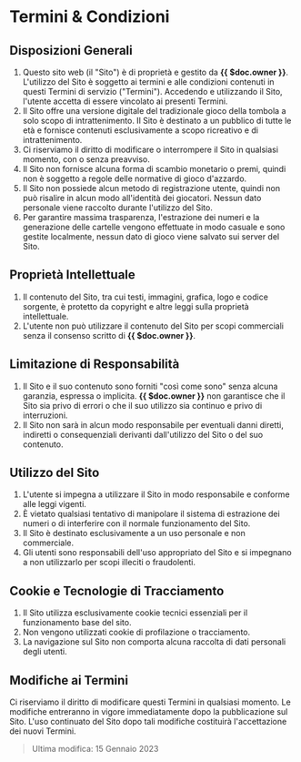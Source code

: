 # Termini & Condizioni

## Disposizioni Generali

1. Questo sito web (il "Sito") è di proprietà e gestito da **{{ $doc.owner }}**. L'utilizzo del Sito è soggetto ai termini e alle condizioni contenuti in questi Termini di servizio ("Termini"). Accedendo e utilizzando il Sito, l'utente accetta di essere vincolato ai presenti Termini.
2. Il Sito offre una versione digitale del tradizionale gioco della tombola a solo scopo di intrattenimento. Il Sito è destinato a un pubblico di tutte le età e fornisce contenuti esclusivamente a scopo ricreativo e di intrattenimento.
3. Ci riserviamo il diritto di modificare o interrompere il Sito in qualsiasi momento, con o senza preavviso.
4. Il Sito non fornisce alcuna forma di scambio monetario o premi, quindi non è soggetto a regole delle normative di gioco d'azzardo.
5. Il Sito non possiede alcun metodo di registrazione utente, quindi non può risalire in alcun modo all'identità dei giocatori. Nessun dato personale viene raccolto durante l'utilizzo del Sito.
6. Per garantire massima trasparenza, l'estrazione dei numeri e la generazione delle cartelle vengono effettuate in modo casuale e sono gestite localmente, nessun dato di gioco viene salvato sui server del Sito.

## Proprietà Intellettuale

1. Il contenuto del Sito, tra cui testi, immagini, grafica, logo e codice sorgente, è protetto da copyright e altre leggi sulla proprietà intellettuale.
2. L'utente non può utilizzare il contenuto del Sito per scopi commerciali senza il consenso scritto di **{{ $doc.owner }}**.

## Limitazione di Responsabilità

1. Il Sito e il suo contenuto sono forniti "così come sono" senza alcuna garanzia, espressa o implicita. **{{ $doc.owner }}** non garantisce che il Sito sia privo di errori o che il suo utilizzo sia continuo e privo di interruzioni.
2. Il Sito non sarà in alcun modo responsabile per eventuali danni diretti, indiretti o consequenziali derivanti dall'utilizzo del Sito o del suo contenuto.

## Utilizzo del Sito

1. L'utente si impegna a utilizzare il Sito in modo responsabile e conforme alle leggi vigenti.
2. È vietato qualsiasi tentativo di manipolare il sistema di estrazione dei numeri o di interferire con il normale funzionamento del Sito.
3. Il Sito è destinato esclusivamente a un uso personale e non commerciale.
4. Gli utenti sono responsabili dell'uso appropriato del Sito e si impegnano a non utilizzarlo per scopi illeciti o fraudolenti.

## Cookie e Tecnologie di Tracciamento

1. Il Sito utilizza esclusivamente cookie tecnici essenziali per il funzionamento base del sito.
2. Non vengono utilizzati cookie di profilazione o tracciamento.
3. La navigazione sul Sito non comporta alcuna raccolta di dati personali degli utenti.

## Modifiche ai Termini

Ci riserviamo il diritto di modificare questi Termini in qualsiasi momento. Le modifiche entreranno in vigore immediatamente dopo la pubblicazione sul Sito. L'uso continuato del Sito dopo tali modifiche costituirà l'accettazione dei nuovi Termini.

> Ultima modifica: 15 Gennaio 2023
